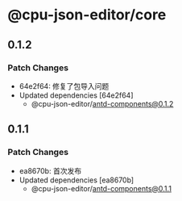 # @cpu-json-editor/core

## 0.1.2

### Patch Changes

- 64e2f64: 修复了包导入问题
- Updated dependencies [64e2f64]
  - @cpu-json-editor/antd-components@0.1.2

## 0.1.1

### Patch Changes

- ea8670b: 首次发布
- Updated dependencies [ea8670b]
  - @cpu-json-editor/antd-components@0.1.1

